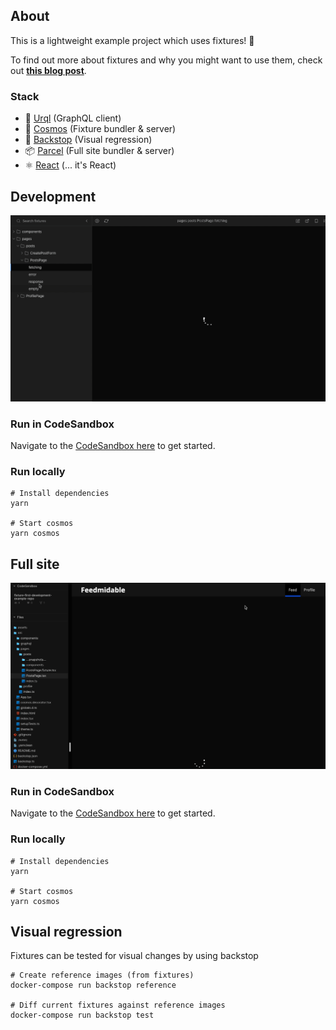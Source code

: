## About

This is a lightweight example project which uses fixtures! 🎉

To find out more about fixtures and why you might want to use them, check out **[this blog post](https://formidable.com/blog/2020/fixture-first/)**.

### Stack

 - 🦅 [Urql](https://github.com/FormidableLabs/urql) (GraphQL client)
 - 🚀 [Cosmos](https://github.com/react-cosmos/react-cosmos) (Fixture bundler & server)
 - 📸 [Backstop](https://github.com/garris/BackstopJS) (Visual regression)
 - 📦 [Parcel](https://github.com/parcel-bundler/parcel) (Full site bundler & server)
 - ⚛️ [React](https://github.com/facebook/react/) (... it's React)


## Development

![Example dev environment](https://github.com/andyrichardson/fixture-example-project/blob/master/assets/Kapture%202020-02-19%20at%2016.19.33.gif?raw=true)

### Run in CodeSandbox

Navigate to the [CodeSandbox here](https://codesandbox.io/embed/github/andyrichardson/fixture-example-project/tree/code-sandbox-cosmos/?fontsize=14&hidenavigation=1&module=%2Fsrc%2Fpages%2Fposts%2FPostsPage.fixture.tsx&theme=dark) to get started.

### Run locally

```
# Install dependencies
yarn

# Start cosmos
yarn cosmos
```

## Full site

![example site](https://github.com/andyrichardson/fixture-example-project/blob/master/assets/Kapture%202020-02-20%20at%2013.03.54.gif?raw=true)

### Run in CodeSandbox

Navigate to the [CodeSandbox here](https://codesandbox.io/embed/github/andyrichardson/fixture-example-project/tree/master/?fontsize=14&hidenavigation=1&module=%2Fsrc%2Fpages%2Fposts%2FPostsPage.tsx&theme=dark) to get started.

### Run locally

```
# Install dependencies
yarn

# Start cosmos
yarn cosmos
```



## Visual regression

Fixtures can be tested for visual changes by using backstop

```
# Create reference images (from fixtures)
docker-compose run backstop reference

# Diff current fixtures against reference images
docker-compose run backstop test
```



